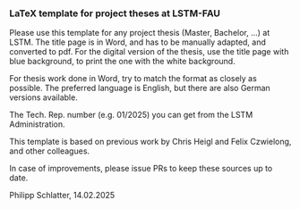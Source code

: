 ### LaTeX template for project theses at LSTM-FAU

Please use this template for any project thesis (Master, Bachelor, ...) at LSTM. The title page is in Word, and has to be manually adapted, and converted to pdf. For the digital version of the thesis, use the title page with blue background, to print the one with the white background.

For thesis work done in Word, try to match the format as closely as possible. The preferred language is English, but there are also German versions available.

The Tech. Rep. number (e.g. 01/2025) you can get from the LSTM Administration.

This template is based on previous work by Chris Heigl and Felix Czwielong, and other colleagues.

In case of improvements, please issue PRs to keep these sources up to date.


Philipp Schlatter, 14.02.2025
